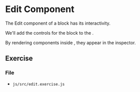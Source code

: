 # Edit Component

The Edit component of a block has its interactivity.

We'll add the controls for the block to the <InspectorControls>.

By rendering components inside <InspectorControls>, they appear in the inspector.

## Exercise

### File
- `js/src/edit.exercise.js`
